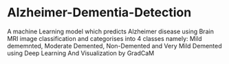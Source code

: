 # Alzheimer-Dementia-Detection 

A machine Learning model which predicts Alzheimer disease using Brain MRI image classification and categorises into 4 classes namely: Mild dememnted, Moderate Demented, Non-Demented and Very Mild Demented using Deep Learning And Visualization by GradCaM
